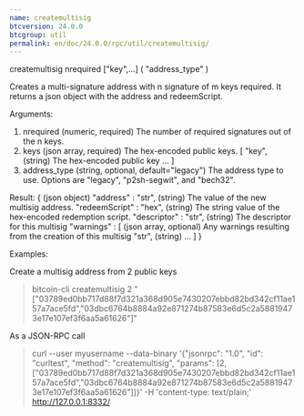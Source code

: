 ```yaml
---
name: createmultisig
btcversion: 24.0.0
btcgroup: util
permalink: en/doc/24.0.0/rpc/util/createmultisig/
---
```


createmultisig nrequired ["key",...] ( "address_type" )

Creates a multi-signature address with n signature of m keys required.
It returns a json object with the address and redeemScript.

Arguments:
1. nrequired       (numeric, required) The number of required signatures out of the n keys.
2. keys            (json array, required) The hex-encoded public keys.
     [
       "key",      (string) The hex-encoded public key
       ...
     ]
3. address_type    (string, optional, default="legacy") The address type to use. Options are "legacy", "p2sh-segwit", and "bech32".

Result:
{                            (json object)
  "address" : "str",         (string) The value of the new multisig address.
  "redeemScript" : "hex",    (string) The string value of the hex-encoded redemption script.
  "descriptor" : "str",      (string) The descriptor for this multisig
  "warnings" : [             (json array, optional) Any warnings resulting from the creation of this multisig
    "str",                   (string)
    ...
  ]
}

Examples:

Create a multisig address from 2 public keys
> bitcoin-cli createmultisig 2 "[\"03789ed0bb717d88f7d321a368d905e7430207ebbd82bd342cf11ae157a7ace5fd\",\"03dbc6764b8884a92e871274b87583e6d5c2a58819473e17e107ef3f6aa5a61626\"]"

As a JSON-RPC call
> curl --user myusername --data-binary '{"jsonrpc": "1.0", "id": "curltest", "method": "createmultisig", "params": [2, ["03789ed0bb717d88f7d321a368d905e7430207ebbd82bd342cf11ae157a7ace5fd","03dbc6764b8884a92e871274b87583e6d5c2a58819473e17e107ef3f6aa5a61626"]]}' -H 'content-type: text/plain;' http://127.0.0.1:8332/


